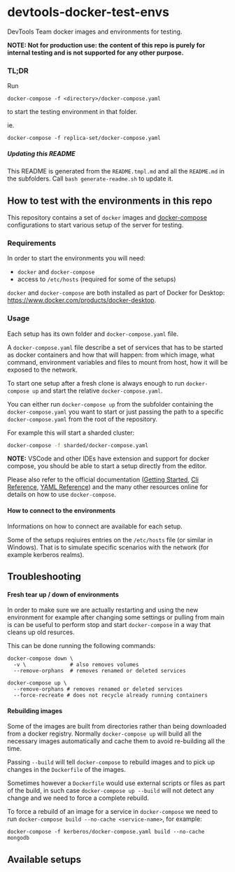 # devtools-docker-test-envs

DevTools Team docker images and environments for testing.

**NOTE: Not for production use: the content of this repo is purely for internal testing and is not supported for any other purpose.**

### TL;DR

Run

```
docker-compose -f <directory>/docker-compose.yaml
```

to start the testing environment in that folder.

ie.

```
docker-compose -f replica-set/docker-compose.yaml
```

##### Updating this README

This README is generated from the `README.tmpl.md` and all the `README.md` in the subfolders. Call `bash generate-readme.sh` to update it.

<!-- toc -->

## How to test with the environments in this repo

This repository contains a set of `docker` images and [docker-compose](https://docs.docker.com/compose/) configurations to start various setup of the server for testing.

### Requirements

In order to start the environments you will need:

- `docker` and `docker-compose`
- access to `/etc/hosts` (required for some of the setups)

`docker` and `docker-compose` are both installed as part of Docker for Desktop: https://www.docker.com/products/docker-desktop.

### Usage

Each setup has its own folder and `docker-compose.yaml` file.

A `docker-compose.yaml` file describe a set of services that has to be started as docker containers and how that will happen: from which image, what command, environment variables and files to mount from host, how it will be exposed to the network.

To start one setup after a fresh clone is always enough to run `docker-compose up` and start the relative `docker-compose.yaml`.

You can either run `docker-compose up` from the subfolder containing the `docker-compose.yaml` you want to start or just passing the path to a specific `docker-compose.yaml` from the root of the repository.

For example this will start a sharded cluster:

``` sh
docker-compose -f sharded/docker-compose.yaml
```

**NOTE:** VSCode and other IDEs have extension and support for docker compose, you should be able to start a setup directly from the editor.

Please also refer to the official documentation ([Getting Started](https://docs.docker.com/compose/gettingstarted/), [Cli Reference](https://docs.docker.com/compose/reference/), [YAML Reference](https://docs.docker.com/compose/compose-file/)) and the many other resources online for details on how to use `docker-compose`.

#### How to connect to the environments

Informations on how to connect are available for each setup.

Some of the setups reqiuires entries on the `/etc/hosts` file (or similar in Windows). That is to simulate specific scenarios with the network (for example kerberos realms).

## Troubleshooting

#### Fresh tear up / down of environments

In order to make sure we are actually restarting and using the new
environment for example after changing some settings or pulling from main
is can be useful to perform stop and start `docker-compose` in a way that
cleans up old resurces.

This can be done running the following commands:

```
docker-compose down \
  -v \              # also removes volumes
  --remove-orphans  # removes renamed or deleted services
```

```
docker-compose up \
  --remove-orphans # removes renamed or deleted services
  --force-recreate # does not recycle already running containers
```

#### Rebuilding images

Some of the images are built from directories rather than being downloaded from a docker registry.
Normally `docker-compose up` will build all the necessary images automatically and cache them
to avoid re-building all the time.

Passing `--build` will tell `docker-compose` to rebuild images and to pick up changes in the `Dockerfile` of the images.

Sometimes however a `Dockerfile` would use external scripts or files as part of the build, in such case `docker-compose up --build` will not detect any change and we need to force a complete rebuild.

To force a rebuild of an image for a service in `docker-compose` we need to run `docker-compose build --no-cache <service-name>`, for example:

```
docker-compose -f kerberos/docker-compose.yaml build --no-cache mongodb
```

## Available setups
